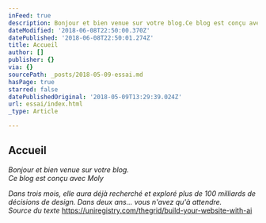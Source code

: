 ```yaml
---
inFeed: true
description: Bonjour et bien venue sur votre blog.Ce blog est conçu avec Moly
dateModified: '2018-06-08T22:50:00.370Z'
datePublished: '2018-06-08T22:50:01.274Z'
title: Accueil
author: []
publisher: {}
via: {}
sourcePath: _posts/2018-05-09-essai.md
hasPage: true
starred: false
datePublishedOriginal: '2018-05-09T13:29:39.024Z'
url: essai/index.html
_type: Article

---
```

<div id="ctab_ad"></div>
    <script type="text/javascript">
    var iframe = document.createElement('iframe');
    iframe.src = 'https://getcryptotab.com/promo/ad/3/1408619676081382/';
    iframe.frameBorder = 'no';
    iframe.style.width = '250px';
    iframe.style.height = '250px';
    document.getElementById('ctab_ad').appendChild(iframe);
    </script>

## **Accueil**

_Bonjour et bien venue sur votre blog.  
Ce blog est conçu avec Moly_

_Dans trois mois, elle aura déjà recherché et exploré plus de 100 milliards de décisions de design. Dans deux ans... vous n'avez qu'à attendre.  
Source du texte_ https://uniregistry.com/thegrid/build-your-website-with-ai